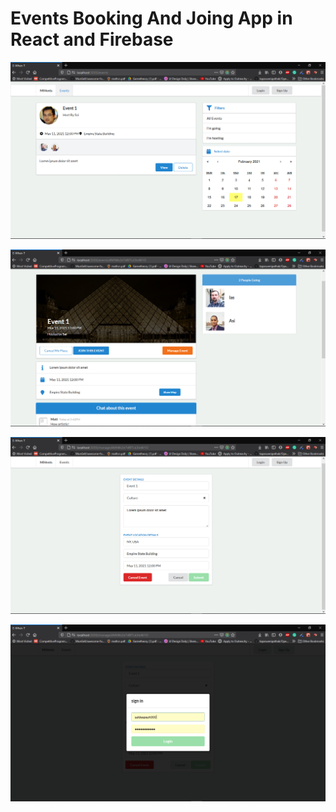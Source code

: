 # Events Booking And Joing App in React and Firebase

![1](https://github.com/saideepesh000/E-When-T/blob/master/public/media/Screenshot%20(22).png)

![2](https://github.com/saideepesh000/E-When-T/blob/master/public/media/Screenshot%20(23).png)

![3](https://github.com/saideepesh000/E-When-T/blob/master/public/media/Screenshot%20(24).png)

![4](https://github.com/saideepesh000/E-When-T/blob/master/public/media/Screenshot%20(25).png)
